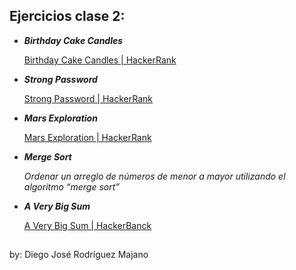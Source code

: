 ## Ejercicios clase 2:

- ***Birthday Cake Candles***
    
    [Birthday Cake Candles | HackerRank](https://www.hackerrank.com/challenges/birthday-cake-candles/problem?isFullScreen=true)
    
- ***Strong Password***
    
    [Strong Password | HackerRank](https://www.hackerrank.com/challenges/strong-password/problem?isFullScreen=true)
    
- ***Mars Exploration***
    
    [Mars Exploration | HackerRank](https://www.hackerrank.com/challenges/mars-exploration/problem?isFullScreen=true)
    
- ***Merge Sort***
    
    *Ordenar un arreglo de números de menor a mayor utilizando el algoritmo “merge sort”*
    
- ***A Very Big Sum***

  [A Very Big Sum | HackerBanck](https://www.hackerrank.com/challenges/a-very-big-sum/problem?isFullScreen=true) 
## 

 by: Diego José Rodríguez Majano
